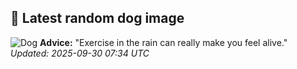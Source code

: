 ## 🐶 Latest random dog image
![Dog](https://images.dog.ceo/breeds/hound-walker/n02089867_2602.jpg)
**Advice:** "Exercise in the rain can really make you feel alive."
*Updated: 2025-09-30 07:34 UTC*
